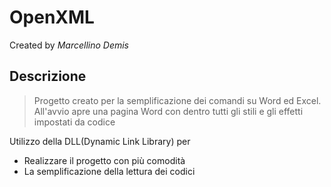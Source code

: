 # OpenXML 
Created by *Marcellino Demis*
## Descrizione
> Progetto creato per la semplificazione dei comandi su Word ed Excel. All'avvio apre
> una pagina Word con dentro tutti gli stili e gli effetti impostati da codice

Utilizzo della DLL(Dynamic Link Library) per
- Realizzare il progetto con più comodità
- La semplificazione della lettura dei codici
